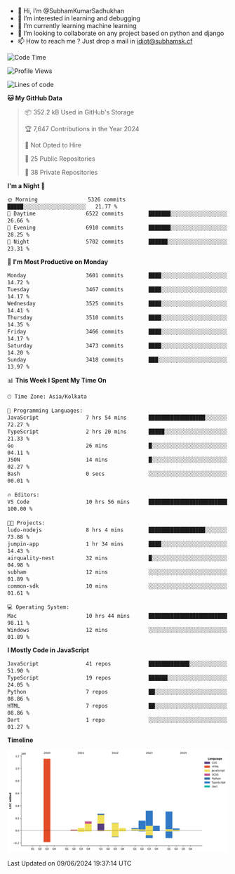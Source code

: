 - 👋 Hi, I’m @SubhamKumarSadhukhan
- 👀 I’m interested in learning and debugging
- 🌱 I’m currently learning machine learning
- 💞️ I’m looking to collaborate on any project based on python and django
- 📫 How to reach me ?
      Just drop a mail in idiot@subhamsk.cf

<!---
SubhamKumarSadhukhan/SubhamKumarSadhukhan is a ✨ special ✨ repository because its `README.md` (this file) appears on your GitHub profile.
You can click the Preview link to take a look at your changes.
--->


<!--START_SECTION:waka-->
![Code Time](http://img.shields.io/badge/Code%20Time-2%2C227%20hrs%202%20mins-blue)

![Profile Views](http://img.shields.io/badge/Profile%20Views-0-blue)

![Lines of code](https://img.shields.io/badge/From%20Hello%20World%20I%27ve%20Written-2.7%20million%20lines%20of%20code-blue)

**🐱 My GitHub Data** 

> 📦 352.2 kB Used in GitHub's Storage 
 > 
> 🏆 7,647 Contributions in the Year 2024
 > 
> 🚫 Not Opted to Hire
 > 
> 📜 25 Public Repositories 
 > 
> 🔑 38 Private Repositories 
 > 
**I'm a Night 🦉** 

```text
🌞 Morning                5326 commits        █████░░░░░░░░░░░░░░░░░░░░   21.77 % 
🌆 Daytime                6522 commits        ███████░░░░░░░░░░░░░░░░░░   26.66 % 
🌃 Evening                6910 commits        ███████░░░░░░░░░░░░░░░░░░   28.25 % 
🌙 Night                  5702 commits        ██████░░░░░░░░░░░░░░░░░░░   23.31 % 
```
📅 **I'm Most Productive on Monday** 

```text
Monday                   3601 commits        ████░░░░░░░░░░░░░░░░░░░░░   14.72 % 
Tuesday                  3467 commits        ████░░░░░░░░░░░░░░░░░░░░░   14.17 % 
Wednesday                3525 commits        ████░░░░░░░░░░░░░░░░░░░░░   14.41 % 
Thursday                 3510 commits        ████░░░░░░░░░░░░░░░░░░░░░   14.35 % 
Friday                   3466 commits        ████░░░░░░░░░░░░░░░░░░░░░   14.17 % 
Saturday                 3473 commits        ████░░░░░░░░░░░░░░░░░░░░░   14.20 % 
Sunday                   3418 commits        ███░░░░░░░░░░░░░░░░░░░░░░   13.97 % 
```


📊 **This Week I Spent My Time On** 

```text
🕑︎ Time Zone: Asia/Kolkata

💬 Programming Languages: 
JavaScript               7 hrs 54 mins       ██████████████████░░░░░░░   72.27 % 
TypeScript               2 hrs 20 mins       █████░░░░░░░░░░░░░░░░░░░░   21.33 % 
Go                       26 mins             █░░░░░░░░░░░░░░░░░░░░░░░░   04.11 % 
JSON                     14 mins             █░░░░░░░░░░░░░░░░░░░░░░░░   02.27 % 
Bash                     0 secs              ░░░░░░░░░░░░░░░░░░░░░░░░░   00.01 % 

🔥 Editors: 
VS Code                  10 hrs 56 mins      █████████████████████████   100.00 % 

🐱‍💻 Projects: 
ludo-nodejs              8 hrs 4 mins        ██████████████████░░░░░░░   73.88 % 
jumpin-app               1 hr 34 mins        ████░░░░░░░░░░░░░░░░░░░░░   14.43 % 
airquality-nest          32 mins             █░░░░░░░░░░░░░░░░░░░░░░░░   04.98 % 
subham                   12 mins             ░░░░░░░░░░░░░░░░░░░░░░░░░   01.89 % 
common-sdk               10 mins             ░░░░░░░░░░░░░░░░░░░░░░░░░   01.61 % 

💻 Operating System: 
Mac                      10 hrs 44 mins      █████████████████████████   98.11 % 
Windows                  12 mins             ░░░░░░░░░░░░░░░░░░░░░░░░░   01.89 % 
```

**I Mostly Code in JavaScript** 

```text
JavaScript               41 repos            █████████████░░░░░░░░░░░░   51.90 % 
TypeScript               19 repos            ██████░░░░░░░░░░░░░░░░░░░   24.05 % 
Python                   7 repos             ██░░░░░░░░░░░░░░░░░░░░░░░   08.86 % 
HTML                     7 repos             ██░░░░░░░░░░░░░░░░░░░░░░░   08.86 % 
Dart                     1 repo              ░░░░░░░░░░░░░░░░░░░░░░░░░   01.27 % 
```



**Timeline**

![Lines of Code chart](https://raw.githubusercontent.com/SubhamKumarSadhukhan/SubhamKumarSadhukhan/main/assets/bar_graph.png)


 Last Updated on 09/06/2024 19:37:14 UTC
<!--END_SECTION:waka-->

